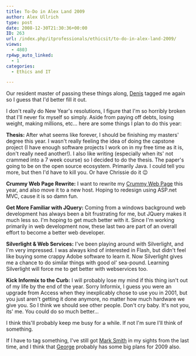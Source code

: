 ```yaml
---
title: To-Do in Alex Land 2009
author: Alex Ullrich
type: post
date: 2008-12-30T21:30:36+00:00
ID: 263
url: /index.php/itprofessionals/ethicsit/to-do-in-alex-land-2009/
views:
  - 4803
rp4wp_auto_linked:
  - 1
categories:
  - Ethics and IT

---
```

Our resident master of passing these things along, [Denis][1] tagged me again so I guess that I'd better fill it out.

I don't really do New Year's resolutions, I figure that I'm so horribly broken that I'll never fix myself so simply. Aside from paying off debts, losing weight, making millions, etc… here are some things I plan to do this year:

**Thesis:** After what seems like forever, I should be finishing my masters' degree this year. I wasn't really feeling the idea of doing the capstone project (I have enough software projects I work on in my free time as it is, don't really need another!). I also like writing (especially when its' not crammed into a 7 week course) so I decided to do the thesis. The paper's going to be on the open source ecosystem. Primarily Java. I could tell you more, but then I'd have to kill you. Or have Chrissie do it 😉

**Crummy Web Page Rewrite:** I want to rewrite my [Crummy Web Page][2] this year, and also move it to a new host. Hoping to redesign using ASP.net MVC, cause it is so damn fun.

**Get More Familiar with JQuery:** Coming from a windows background web development has always been a bit frustrating for me, but JQuery makes it much less so. I'm hoping to get much better with it. Since I'm working primarily in web development now, these last two are part of an overall effort to become a better web developer.

**Silverlight & Web Services:** I've been playing around with Silverlight, and I'm very impressed. I was always kind of interested in Flash, but didn't feel like buying some crappy Adobe software to learn it. Now Silverlight gives me a chance to do similar things with good ol' sea-pound. Learning Silverlight will force me to get better with webservices too.

**Kick Informix to the Curb:** I will probably lose my mind if this thing isn't out of my life by the end of the year. Sorry Informix, I guess you were an upgrade from Access when they inexplicably chose to use you in 2001, but you just aren't getting it done anymore, no matter how much hardware we give you. So I think we should see other people. Don't cry baby. It's not you, its' me. You could do so much better…

I think this'll probably keep me busy for a while. If not I'm sure I'll think of something. 

If I have to tag something, I've still got [Mark Smith][3] in my sights from the last time, and I think that [George][4] probably has some big plans for 2009 also.

 [1]: /index.php/ITProfessionals/EthicsIT/my-to-do-list-for-2009
 [2]: http://alexcuse.com
 [3]: http://aspnetlibrary.com
 [4]: http://forum.ltd.local/memberlist.php?mode=viewprofile&u=54